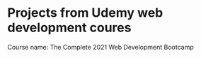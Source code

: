 # Projects from Udemy web development coures
Course name: The Complete 2021 Web Development Bootcamp

